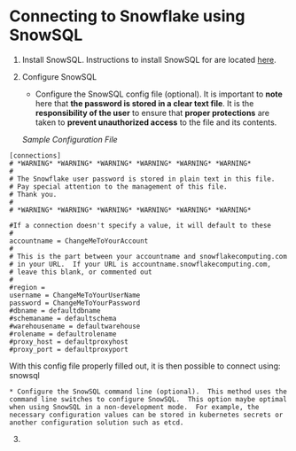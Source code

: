 # Connecting to Snowflake using SnowSQL
1. Install SnowSQL.  Instructions to install SnowSQL for are located [here](https://docs.snowflake.net/manuals/user-guide/snowsql-install-config.html).

2. Configure SnowSQL
	* Configure the SnowSQL config file (optional).  It is important to **note** here that **the password is stored in a clear text file**.  It is the **responsibility of the user** to ensure that **proper protections** are taken to **prevent unauthorized access** to the file and its contents.

	*Sample Configuration File*
```
[connections]
# *WARNING* *WARNING* *WARNING* *WARNING* *WARNING* *WARNING*
#
# The Snowflake user password is stored in plain text in this file.
# Pay special attention to the management of this file.
# Thank you.
#
# *WARNING* *WARNING* *WARNING* *WARNING* *WARNING* *WARNING*

#If a connection doesn't specify a value, it will default to these
#
accountname = ChangeMeToYourAccount
# 
# This is the part between your accountname and snowflakecomputing.com
# in your URL.  If your URL is accountname.snowflakecomputing.com, 
# leave this blank, or commented out
#
#region = 
username = ChangeMeToYourUserName
password = ChangeMeToYourPassword
#dbname = defaultdbname
#schemaname = defaultschema
#warehousename = defaultwarehouse
#rolename = defaultrolename
#proxy_host = defaultproxyhost
#proxy_port = defaultproxyport
```


With this config file properly filled out, it is then possible to connect using: snowsql 

	* Configure the SnowSQL command line (optional).  This method uses the command line switches to configure SnowSQL.  This option maybe optimal when using SnowSQL in a non-development mode.  For example, the necessary configuration values can be stored in kubernetes secrets or another configuration solution such as etcd.

3. 

